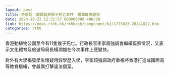 ```yaml
---
layout: post
title: 李家超：繼續監察猴子死亡事件　楊潤雄應變快
date: 2024-10-22 12:32:57.000000000 +08:00
link: https://news.rthk.hk/rthk/ch/component/k2/1775633-20241022.htm
categories: rthk
---
```


香港動植物公園至今有11隻猴子死亡。行政長官李家超強調會繼續監察情況，又表示文化體育及旅遊局局長楊潤雄在今次事件上應變快。

對外有大學揭發學生懷疑用假學歷入學，李家超強調政府重視將香港打造成國際高等教育樞紐，會嚴厲打擊違法個案。
